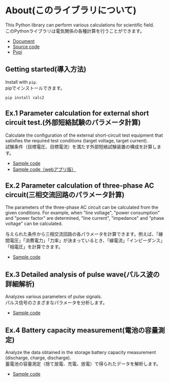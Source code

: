 # About(このライブラリについて)

This Python library can perform various calculations for scientific field.  
このPythonライブラリは電気関係の各種計算を行うことができます。
  
- [Document](https://nishizumi-lab.github.io/libs/python/calc2/docs/html/index.html)
- [Source code](https://github.com/nishizumi-lab/libs/tree/master/python/calc2/calc2/electricity)
- [Pypi](https://pypi.org/project/calc2/)  
 

## Getting started(導入方法)

Install with `pip`.  
pipでインストールできます。

```
pip install calc2
```


## Ex.1 Parameter calculation for external short circuit test.(外部短絡試験のパラメータ計算) 

Calculate the configuration of the external short-circuit test equipment that satisfies the required test conditions (target voltage, target current).  
試験条件（目標電圧、目標電流）を満たす外部短絡試験装置の構成を計算します。  

- [Sample code](https://github.com/nishizumi-lab/libs/blob/master/python/calc2/examples/short_test/sample1.py)
- [Sample code（webアプリ版）](https://github.com/nishizumi-lab/libs/tree/master/python/calc2/examples/short_test_webapp)  

## Ex.2 Parameter calculation of three-phase AC circuit(三相交流回路のパラメータ計算) 

The parameters of the three-phase AC circuit can be calculated from the given conditions. For example, when "line voltage", "power consumption" and "power factor" are determined, "line current", "impedance" and "phase voltage" can be calculated.  

与えられた条件から三相交流回路の各パラメータを計算できます。例えば、「線間電圧」「消費電力」「力率」が決まっているとき、「線電流」「インピーダンス」「相電圧」を計算できます。  

- [Sample code](https://github.com/tanaka0079/libs/blob/master/python/calc2/examples/ac3_test/sample1.py)  


## Ex.3 Detailed analysis of pulse wave(パルス波の詳細解析)

Analyzes various parameters of pulse signals.  
パルス信号のさまざまなパラメータを分析します。 
  
- [Sample code](https://github.com/nishizumi-lab/libs/blob/master/python/calc2/examples/pulse_test/sample1.py)    

## Ex.4 Battery capacity measurement(電池の容量測定)

Analyze the data obtained in the storage battery capacity measurement (discharge, charge, discharge).  
蓄電池の容量測定（捨て放電、充電、放電）で得られたデータを解析します。  

- [Sample code](https://github.com/nishizumi-lab/libs/blob/master/python/calc2/examples/battery_capacity_ah/sample1.py)  

